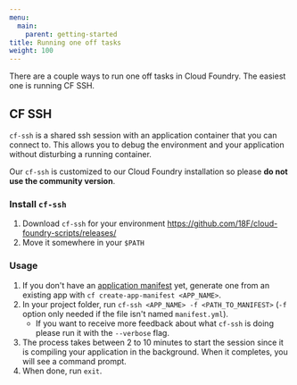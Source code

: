 ```yaml
---
menu:
  main:
    parent: getting-started
title: Running one off tasks
weight: 100
---
```


There are a couple ways to run one off tasks in Cloud Foundry. The easiest one is running CF SSH.

## CF SSH

`cf-ssh` is a shared ssh session with an application container that you can connect to. This allows you to debug the environment and your application without disturbing a running container.

Our `cf-ssh` is customized to our Cloud Foundry installation so please **do not use the community version**.

### Install `cf-ssh`

1. Download `cf-ssh` for your environment https://github.com/18F/cloud-foundry-scripts/releases/
1. Move it somewhere in your `$PATH`

### Usage

1. If you don't have an [application manifest](http://docs.cloudfoundry.org/devguide/deploy-apps/manifest.html) yet, generate one from an existing app with `cf create-app-manifest <APP_NAME>`.
1. In your project folder, run `cf-ssh <APP_NAME> -f <PATH_TO_MANIFEST>` (`-f` option only needed if the file isn't named `manifest.yml`).
    * If you want to receive more feedback about what `cf-ssh` is doing please run it with the `--verbose` flag.
1. The process takes between 2 to 10 minutes to start the session since it is compiling your application in the background. When it completes, you will see a command prompt.
1. When done, run `exit`.
